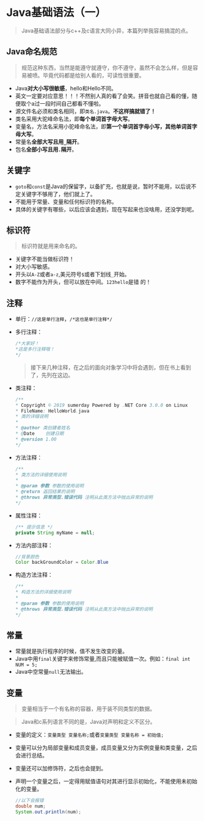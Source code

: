 # Java基础语法（一）

> Java基础语法部分与c++及c语言大同小异，本篇列举我容易搞混的点。

## Java命名规范

> 规范这种东西，当然是能遵守就遵守，你不遵守，虽然不会怎么样，但是容易被喷。毕竟代码都是给别人看的，可读性很重要。

- Java**对大小写很敏感**，hello和Hello不同。
- 英文一定要对应意思！！！不然别人真的看了会笑。拼音也就自己看的懂，随便取个a过一段时间自己都看不懂啦。
- 源文件名必须和类名相同，即`类名.java`。**不这样搞就错了！**
- 类名采用大驼峰命名法，即**每个单词首字母大写**。
- 变量名，方法名采用小驼峰命名法，即**第一个单词首字母小写，其他单词首字母大写**。
- 常量名**全部大写且用`_`隔开**。
- 包名**全部小写且用`.`隔开**。

## 关键字

- `goto`和`const`是Java的保留字，以备扩充，也就是说，暂时不能用，以后说不定关键字不够用了，他们就上了。
- 不能用于常量、变量和任何标识符的名称。
- 具体的关键字有哪些，以后应该会遇到，现在写起来也没啥用，还没学到呢。

## 标识符

> 标识符就是用来命名的。

- 关键字不能当做标识符！
- 对大小写敏感。
- 开头以`A-Z`或者`a-z`,美元符号`$`或者下划线`_`开始。
- 数字不能作为开头，但可以放在中间。`123hello`是错 的！

## 注释

- 单行：`//这是单行注释`，`/*这也是单行注释*/`

- 多行注释：

	```java
	/*大家好！
	*这是多行注释哦！
	*/
	```

	> 接下来几种注释，在之后的面向对象学习中将会遇到，但在书上看到了，先列在这边。

- 类注释：

	```java
	/**
	* Copyright © 2019 sumerday Powered by .NET Core 3.0.0 on Linux
	* FileName: HelloWorld.java
	* 类的详细说明
	*
	* @author 类创建者姓名
	* @Date    创建日期
	* @version 1.00
	*/
	```

- 方法注释：

	```java
	/**
	* 类方法的详细使用说明
	*
	* @param 参数 参数的使用说明
	* @return 返回结果的说明
	* @throws 异常类型.错误代码 注明从此类方法中抛出异常的说明
	*/
	```

- 属性注释：

	```java
	/** 提示信息 */
	private String myName = null;
	```

- 方法内部注释：

	```java
	//背景颜色
	Color backGroundColor = Color.Blue
	```

- 构造方法注释：

	```java
	/**
	* 构造方法的详细使用说明
	*
	* @param 参数 参数的使用说明
	* @throws 异常类型.错误代码 注明从此类方法中抛出异常的说明
	*/
	```

## 常量

- 常量就是执行程序的时候，值不发生改变的量。
- Java中用`final`关键字来修饰常量,而且只能被赋值一次。例如：`final int NUM = 5;`
- Java中空常量`null`无法输出。

## 变量

> 变量相当于一个有名称的容器，用于装不同类型的数据。

> Java和c系列语言不同的是，Java对声明和定义不区分。

- 变量的定义：`变量类型 变量名称;`或者`变量类型 变量名称 = 初始值;`

- 变量可以分为局部变量和成员变量，成员变量又分为实例变量和类变量，之后会进行总结。

- 变量还可以加修饰符，之后也会提到。

- 声明一个变量之后，一定得用赋值语句对其进行显示初始化，不能使用未初始化的变量。

  ```java
  //以下会报错
  double num;
  System.out.println(num);
  ```

  

